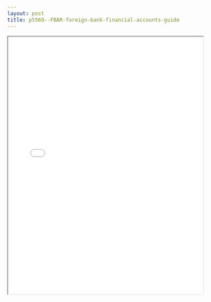 ```yaml
---
layout: post
title: p5569--FBAR-foreign-bank-financial-accounts-guide
---
```


<div class="pdf-container">
<iframe src="/ea/assets/pdfs/p5569--FBAR-foreign-bank-financial-accounts-guide.pdf" height="600" width="90%" allowFullScreen="true"></iframe>
</div>

